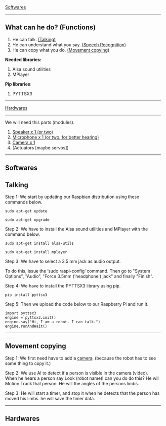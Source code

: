 [Softwares](https://github.com/Ayman-0-Ahmed/Python-Robot#softwares)
___
What can he do? (Functions)
---
1. He can talk. [(Talking)](https://github.com/Ayman-0-Ahmed/Python-Robot#talking)
2. He can understand what you say. [(Speech Recognition)](https://github.com/Ayman-0-Ahmed/Python-Robot#movement-speech)
3. He can copy what you do. [(Movement copying)](https://github.com/Ayman-0-Ahmed/Python-Robot#movement-copying)

**Needed libraries:**
1. Alsa sound utilities
2. MPlayer

**Pip libraries:**
1. PYTTSX3
___
[Hardwares](https://github.com/Ayman-0-Ahmed/Python-Robot#hardwares)
___
We will need this parts (modules).
1. [Speaker x 1 (or two)](https://github.com/Ayman-0-Ahmed/Python-Robot#installing-speakers)
2. [Microphone x 1 (or two, for better hearing)](https://github.com/Ayman-0-Ahmed/Python-Robot#installing-microphone)
3. [Camera x 1](https://github.com/Ayman-0-Ahmed/Python-Robot#installing-camera)
4. (Actuators [maybe servos])
___
**Softwares**
---
Talking
---
Step 1: We start by updating our Raspbian distribution using these commands below.
```
sudo apt-get update
```
```
sudo apt-get upgrade
```

Step 2: We have to install the Alsa sound utilities and MPlayer with the command below.
```
sudo apt-get install alsa-utils
```
```
sudo apt-get install mplayer
```

Step 3: We have to select a 3.5 mm jack as audio output.

To do this, issue the ‘sudo raspi-config’ command.
Then go to "System Options", "Audio", "Force 3.5mm ('headphone') jack" and finally "Finish".

Step 4: We have to install the PYTTSX3 library using pip.
```
pip install pyttsx3
```

Step 5: Then we upload the code below to our Raspberry Pi and run it.

```
import pyttsx3
engine = pyttsx3.init()
engine.say("Hi, I am a robot. I can talk.")
engine.runAndWait()
```
___
Movement copying
---
Step 1: We first need have to add a [camera](https://github.com/Ayman-0-Ahmed/Python-Robot#installing-camera). (because the robot has to see some thing to copy it.)

Step 2: We use AI to detect if a person is visible in the camera (video). When he hears a person say Look (robot name)! can you do do this? He will Motion Track that person. He will the angles of the persons limbs.

Step 3: He will start a timer, and stop it when he detects that the person has moved his limbs. he will save the timer data.
___
**Hardwares**
---
